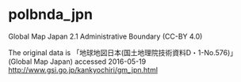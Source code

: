 # polbnda_jpn
Global Map Japan 2.1 Administrative Boundary (CC-BY 4.0)

The original data is 「地球地図日本(国土地理院技術資料D・1-No.576)」(Global Map Japan) accessed 2016-05-19 http://www.gsi.go.jp/kankyochiri/gm_jpn.html
